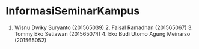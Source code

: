# InformasiSeminarKampus
1. Wisnu Dwiky Suryanto (201565039) 2. Faisal Ramadhan (201565067) 3. Tommy Eko Setiawan (201565074) 4. Eko Budi Utomo Agung Meinarso (201565052)
